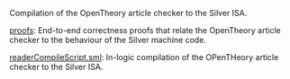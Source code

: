 Compilation of the OpenTheory article checker to the Silver ISA.

[proofs](proofs):
End-to-end correctness proofs that relate the OpenTheory article
checker to the behaviour of the Silver machine code.

[readerCompileScript.sml](readerCompileScript.sml):
In-logic compilation of the OPenTHeory article checker to the
Silver ISA.
